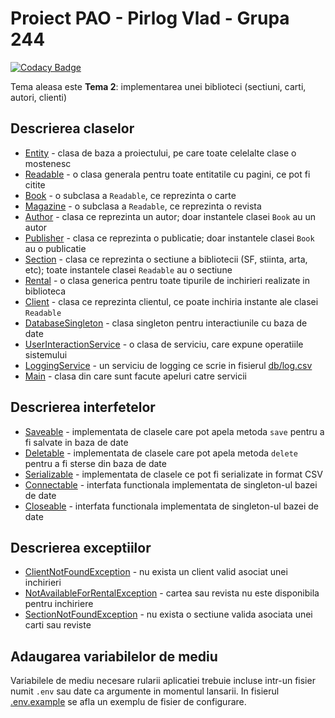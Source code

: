 # Proiect PAO - Pirlog Vlad - Grupa 244

[![Codacy Badge](https://app.codacy.com/project/badge/Grade/7b5df857fe994b7084f59aa72da8d632)](https://www.codacy.com/gh/vladpirlog/pao-project/dashboard?utm_source=github.com&amp;utm_medium=referral&amp;utm_content=vladpirlog/pao-project&amp;utm_campaign=Badge_Grade)

Tema aleasa este **Tema 2**: implementarea unei biblioteci (sectiuni, carti, autori, clienti)

## Descrierea claselor

*  [Entity](src/library/Entity.java) - clasa de baza a proiectului, pe care toate celelalte clase o mostenesc
*  [Readable](src/library/Readable.java) - o clasa generala pentru toate entitatile cu pagini, ce pot fi citite
*  [Book](src/library/Book.java) - o subclasa a `Readable`, ce reprezinta o carte
*  [Magazine](src/library/Magazine.java) - o subclasa a `Readable`, ce reprezinta o revista
*  [Author](src/library/Author.java) - clasa ce reprezinta un autor; doar instantele clasei `Book` au un autor
*  [Publisher](src/library/Publisher.java) - clasa ce reprezinta o publicatie; doar instantele clasei `Book` au o publicatie
*  [Section](src/library/Section.java) - clasa ce reprezinta o sectiune a bibliotecii (SF, stiinta, arta, etc); toate instantele clasei `Readable` au o sectiune
*  [Rental](src/library/Rental.java) - o clasa generica pentru toate tipurile de inchirieri realizate in biblioteca
*  [Client](src/library/Client.java) - clasa ce reprezinta clientul, ce poate inchiria instante ale clasei `Readable`
*  [DatabaseSingleton](src/library/utils/DatabaseSingleton.java) - clasa singleton pentru interactiunile cu baza de date
*  [UserInteractionService](src/library/services/UserInteractionService.java) - o clasa de serviciu, care expune operatiile sistemului
*  [LoggingService](src/library/services/LoggingService.java) - un serviciu de logging ce scrie in fisierul [db/log.csv](db/log.csv)
*  [Main](src/Main.java) - clasa din care sunt facute apeluri catre servicii

## Descrierea interfetelor

*  [Saveable](src/library/interfaces/Saveable.java) - implementata de clasele care pot apela metoda `save` pentru a fi salvate in baza de date
*  [Deletable](src/library/interfaces/Deletable.java) - implementata de clasele care pot apela metoda `delete` pentru a fi sterse din baza de date
*  [Serializable](src/library/interfaces/Serializable.java) - implementata de clasele ce pot fi serializate in format CSV
*  [Connectable](src/library/interfaces/Connectable.java) - interfata functionala implementata de singleton-ul bazei de date
*  [Closeable](src/library/interfaces/Closeable.java) - interfata functionala implementata de singleton-ul bazei de date

## Descrierea exceptiilor

*  [ClientNotFoundException](src/library/exceptions/ClientNotFoundException.java) - nu exista un client valid asociat unei inchirieri
*  [NotAvailableForRentalException](src/library/exceptions/NotAvailableForRentalException.java) - cartea sau revista nu este disponibila pentru inchiriere
*  [SectionNotFoundException](src/library/exceptions/SectionNotFoundException.java) - nu exista o sectiune valida asociata unei carti sau reviste

## Adaugarea variabilelor de mediu

Variabilele de mediu necesare rularii aplicatiei trebuie incluse intr-un fisier numit `.env` sau date ca argumente in momentul lansarii. In fisierul [.env.example](.env.example) se afla un exemplu de fisier de configurare.
